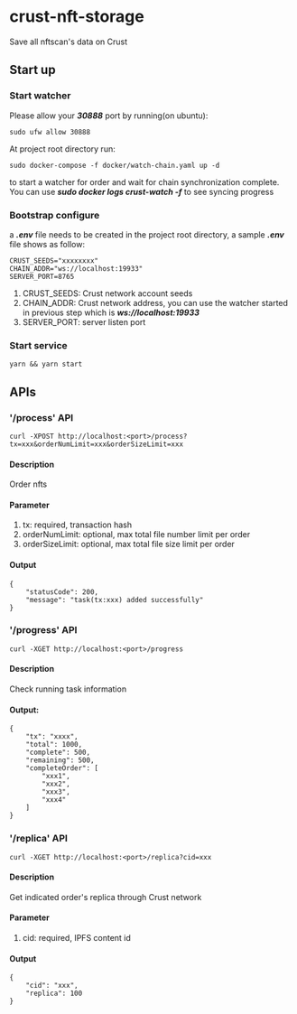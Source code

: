 # crust-nft-storage
Save all nftscan's data on Crust

## Start up

### Start watcher 

Please allow your ***30888*** port by running(on ubuntu):
```
sudo ufw allow 30888
```

At project root directory run:
```
sudo docker-compose -f docker/watch-chain.yaml up -d
```
to start a watcher for order and wait for chain synchronization complete. You can use ***sudo docker logs crust-watch -f*** to see syncing progress

### Bootstrap configure 
a ***.env*** file needs to be created in the project root directory, a sample ***.env*** file shows as follow:
```
CRUST_SEEDS="xxxxxxxx"
CHAIN_ADDR="ws://localhost:19933"
SERVER_PORT=8765
```

1. CRUST_SEEDS: Crust network account seeds
1. CHAIN_ADDR: Crust network address, you can use the watcher started in previous step which is ***ws://localhost:19933***
1. SERVER_PORT: server listen port

### Start service
```
yarn && yarn start
```

## APIs

### '/process' API

```
curl -XPOST http://localhost:<port>/process?tx=xxx&orderNumLimit=xxx&orderSizeLimit=xxx
```

#### Description
Order nfts

#### Parameter
1. tx: required, transaction hash
1. orderNumLimit: optional, max total file number limit per order
1. orderSizeLimit: optional, max total file size limit per order

#### Output
```
{
    "statusCode": 200,
    "message": "task(tx:xxx) added successfully"
}
```

### '/progress' API

```
curl -XGET http://localhost:<port>/progress
```

#### Description
Check running task information

#### Output:
```
{
    "tx": "xxxx",
    "total": 1000,
    "complete": 500,
    "remaining": 500,
    "completeOrder": [
        "xxx1",
        "xxx2",
        "xxx3",
        "xxx4"
    ]
}
```

### '/replica' API

```
curl -XGET http://localhost:<port>/replica?cid=xxx
```

#### Description
Get indicated order's replica through Crust network

#### Parameter
1. cid: required, IPFS content id

#### Output
```
{
    "cid": "xxx",
    "replica": 100
}
```
